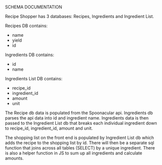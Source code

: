 SCHEMA DOCUMENTATION

Recipe Shopper has 3 databases: Recipes, Ingredients and Ingredient List.

Recipes DB contains: 
- name
- yield
- id

Ingredients DB contains:
- id
- name 

Ingredients List DB contains:
- recipe_id
- ingredient_id
- amount
- unit


The Recipe db data is populated from the Spoonacular api.  Ingredients db parses the api data into id and ingredient name. Ingredients data is then passed to the Ingredient List db that breaks each individual ingredient down to recipe_id, ingredient_id, amount and unit.   

The shopping list on the front end is populated by Ingredient List db which adds the recipe to the shopping list by id.  There will then be a separate sql function that joins across all tables (SELECT) by a unique ingredient. 
There is also a helper function in JS to sum up all ingredients and calculate amounts. 
